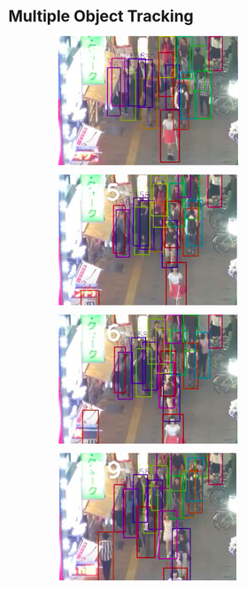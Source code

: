 # Multiple Object Tracking

<p align="center"><img src=https://github.com/Solarbird2017/Multiple-Object-Tracking/blob/main/mot-1.png alt="Comparison"></p>
<p align="center"><img src=https://github.com/Solarbird2017/Multiple-Object-Tracking/blob/main/mot-2.png alt="Comparison"></p>
<p align="center"><img src=https://github.com/Solarbird2017/Multiple-Object-Tracking/blob/main/mot-3.png alt="Comparison"></p>
<p align="center"><img src=https://github.com/Solarbird2017/Multiple-Object-Tracking/blob/main/mot-4.png alt="Comparison"></p>


 
